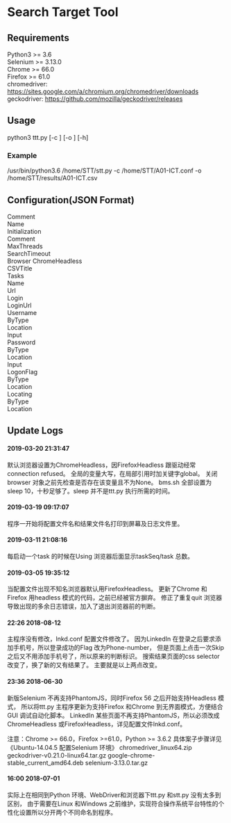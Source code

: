 # Search Target Tool

## Requirements
Python3 >= 3.6  
Selenium >= 3.13.0  
Chrome >= 66.0  
Firefox >= 61.0  
chromedriver:	https://sites.google.com/a/chromium.org/chromedriver/downloads  
geckodriver:	https://github.com/mozilla/geckodriver/releases  


## Usage
python3 ttt.py [-c <configfile>] [-o <outputfile>] [-h]
### Example
/usr/bin/python3.6 /home/STT/stt.py -c /home/STT/A01-ICT.conf -o /home/STT/results/A01-ICT.csv


## Configuration(JSON Format)
Comment  
Name  
Initialization  
    Comment  
        MaxThreads  
        SearchTimeout  
        Browser ChromeHeadless  
        CSVTitle  
Tasks  
    Name  
    Url  
    Login  
        LoginUrl  
            Username  
                ByType  
                Location  
                Input  
            Password  
                ByType  
                Location  
                Input  
            LogonFlag  
                ByType  
                Location  
    Locating  
        ByType  
        Location  
  

## Update Logs
#### 2019-03-20 21:31:47
默认浏览器设置为ChromeHeadless，因FirefoxHeadless 跟驱动经常connection refused。
全局的变量大写，在局部引用时加关键字global。
关闭browser 对象之前先检查是否存在该变量且不为None。
bms.sh 全部设置为sleep 10，十秒足够了。sleep 并不是ttt.py 执行所需的时间。

#### 2019-03-19 09:17:07
程序一开始将配置文件名和结果文件名打印到屏幕及日志文件里。

#### 2019-03-11 21:08:16
每启动一个task 的时候在Using 浏览器后面显示taskSeq/task 总数。

#### 2019-03-05 19:35:12
当配置文件出现不知名浏览器默认用FirefoxHeadless。
更新了Chrome 和Firefox 用headless 模式的代码，之前已经被官方摒弃。
修正了重复quit 浏览器导致出现的多余日志错误，加入了退出浏览器前的判断。

#### 22:26 2018-08-12
主程序没有修改，lnkd.conf 配置文件修改了。
因为LinkedIn 在登录之后要求添加手机号，所以登录成功的Flag 改为Phone-number，
但是页面上点击一次Skip 之后又不用添加手机号了，所以原来的判断标识。
搜索结果页面的css selector 改变了，换了新的又有结果了。
主要就是以上两点改变。

#### 23:36 2018-06-30
新版Selenium 不再支持PhantomJS，同时Firefox 56 之后开始支持Headless 模式，
所以将ttt.py 主程序更新为支持Firefox 和Chrome 到无界面模式，方便结合GUI 调试自动化脚本。
LinkedIn 某些页面不再支持PhantomJS，所以必须改成ChromeHeadless 或FirefoxHeadless，详见配置文件lnkd.conf。

注意：Chrome >= 66.0，Firefox >=61.0，Python >= 3.6.2 
具体案子步骤详见《Ubuntu-14.04.5 配置Selenium 环境》
chromedriver_linux64.zip
geckodriver-v0.21.0-linux64.tar.gz
google-chrome-stable_current_amd64.deb
selenium-3.13.0.tar.gz

#### 16:00 2018-07-01
实际上在相同到Python 环境、WebDriver和浏览器下ttt.py 和stt.py 没有太多到区别，
由于需要在Linux 和Windows 之前维护，实现符合操作系统平台特性的个性化设置所以分开两个不同命名到程序。

